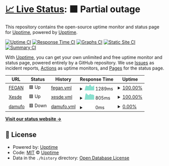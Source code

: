 # [📈 Live Status](https://upptime.github.io/upptime): <!--live status--> **🟧 Partial outage**

This repository contains the open-source uptime monitor and status page for [Upptime](https://upptime.js.org), powered by [Upptime](https://github.com/upptime/upptime).

[![Uptime CI](https://github.com/damufo/upptime/workflows/Uptime%20CI/badge.svg)](https://github.com/damufo/upptime/actions?query=workflow%3A%22Uptime+CI%22)
[![Response Time CI](https://github.com/damufo/upptime/workflows/Response%20Time%20CI/badge.svg)](https://github.com/damufo/upptime/actions?query=workflow%3A%22Response+Time+CI%22)
[![Graphs CI](https://github.com/damufo/upptime/workflows/Graphs%20CI/badge.svg)](https://github.com/damufo/upptime/actions?query=workflow%3A%22Graphs+CI%22)
[![Static Site CI](https://github.com/damufo/upptime/workflows/Static%20Site%20CI/badge.svg)](https://github.com/damufo/upptime/actions?query=workflow%3A%22Static+Site+CI%22)
[![Summary CI](https://github.com/damufo/upptime/workflows/Summary%20CI/badge.svg)](https://github.com/damufo/upptime/actions?query=workflow%3A%22Summary+CI%22)

With [Upptime](https://upptime.js.org), you can get your own unlimited and free uptime monitor and status page, powered entirely by a GitHub repository. We use [Issues](https://github.com/upptime/upptime/issues) as incident reports, [Actions](https://github.com/damufo/upptime/actions) as uptime monitors, and [Pages](https://upptime.github.io/upptime) for the status page.

<!--start: status pages-->
<!-- This summary is generated by Upptime (https://github.com/upptime/upptime) -->
<!-- Do not edit this manually, your changes will be overwritten -->
<!-- prettier-ignore -->
| URL | Status | History | Response Time | Uptime |
| --- | ------ | ------- | ------------- | ------ |
| <img alt="" src="https://icons.duckduckgo.com/ip3/www.fegan.org.ico" height="13"> [FEGAN](https://www.fegan.org) | 🟩 Up | [fegan.yml](https://github.com/damufo/upptime/commits/HEAD/history/fegan.yml) | <details><summary><img alt="Response time graph" src="./graphs/fegan/response-time-week.png" height="20"> 1289ms</summary><br><a href="https://damufo.github.io/upptime/history/fegan"><img alt="Response time 1559" src="https://img.shields.io/endpoint?url=https%3A%2F%2Fraw.githubusercontent.com%2Fdamufo%2Fupptime%2FHEAD%2Fapi%2Ffegan%2Fresponse-time.json"></a><br><a href="https://damufo.github.io/upptime/history/fegan"><img alt="24-hour response time 1439" src="https://img.shields.io/endpoint?url=https%3A%2F%2Fraw.githubusercontent.com%2Fdamufo%2Fupptime%2FHEAD%2Fapi%2Ffegan%2Fresponse-time-day.json"></a><br><a href="https://damufo.github.io/upptime/history/fegan"><img alt="7-day response time 1289" src="https://img.shields.io/endpoint?url=https%3A%2F%2Fraw.githubusercontent.com%2Fdamufo%2Fupptime%2FHEAD%2Fapi%2Ffegan%2Fresponse-time-week.json"></a><br><a href="https://damufo.github.io/upptime/history/fegan"><img alt="30-day response time 1383" src="https://img.shields.io/endpoint?url=https%3A%2F%2Fraw.githubusercontent.com%2Fdamufo%2Fupptime%2FHEAD%2Fapi%2Ffegan%2Fresponse-time-month.json"></a><br><a href="https://damufo.github.io/upptime/history/fegan"><img alt="1-year response time 1611" src="https://img.shields.io/endpoint?url=https%3A%2F%2Fraw.githubusercontent.com%2Fdamufo%2Fupptime%2FHEAD%2Fapi%2Ffegan%2Fresponse-time-year.json"></a></details> | <details><summary><a href="https://damufo.github.io/upptime/history/fegan">100.00%</a></summary><a href="https://damufo.github.io/upptime/history/fegan"><img alt="All-time uptime 99.82%" src="https://img.shields.io/endpoint?url=https%3A%2F%2Fraw.githubusercontent.com%2Fdamufo%2Fupptime%2FHEAD%2Fapi%2Ffegan%2Fuptime.json"></a><br><a href="https://damufo.github.io/upptime/history/fegan"><img alt="24-hour uptime 100.00%" src="https://img.shields.io/endpoint?url=https%3A%2F%2Fraw.githubusercontent.com%2Fdamufo%2Fupptime%2FHEAD%2Fapi%2Ffegan%2Fuptime-day.json"></a><br><a href="https://damufo.github.io/upptime/history/fegan"><img alt="7-day uptime 100.00%" src="https://img.shields.io/endpoint?url=https%3A%2F%2Fraw.githubusercontent.com%2Fdamufo%2Fupptime%2FHEAD%2Fapi%2Ffegan%2Fuptime-week.json"></a><br><a href="https://damufo.github.io/upptime/history/fegan"><img alt="30-day uptime 100.00%" src="https://img.shields.io/endpoint?url=https%3A%2F%2Fraw.githubusercontent.com%2Fdamufo%2Fupptime%2FHEAD%2Fapi%2Ffegan%2Fuptime-month.json"></a><br><a href="https://damufo.github.io/upptime/history/fegan"><img alt="1-year uptime 99.66%" src="https://img.shields.io/endpoint?url=https%3A%2F%2Fraw.githubusercontent.com%2Fdamufo%2Fupptime%2FHEAD%2Fapi%2Ffegan%2Fuptime-year.json"></a></details>
| <img alt="" src="https://icons.duckduckgo.com/ip3/xesde.fegan.org.ico" height="13"> [Xesde](https://xesde.fegan.org) | 🟩 Up | [xesde.yml](https://github.com/damufo/upptime/commits/HEAD/history/xesde.yml) | <details><summary><img alt="Response time graph" src="./graphs/xesde/response-time-week.png" height="20"> 805ms</summary><br><a href="https://damufo.github.io/upptime/history/xesde"><img alt="Response time 817" src="https://img.shields.io/endpoint?url=https%3A%2F%2Fraw.githubusercontent.com%2Fdamufo%2Fupptime%2FHEAD%2Fapi%2Fxesde%2Fresponse-time.json"></a><br><a href="https://damufo.github.io/upptime/history/xesde"><img alt="24-hour response time 679" src="https://img.shields.io/endpoint?url=https%3A%2F%2Fraw.githubusercontent.com%2Fdamufo%2Fupptime%2FHEAD%2Fapi%2Fxesde%2Fresponse-time-day.json"></a><br><a href="https://damufo.github.io/upptime/history/xesde"><img alt="7-day response time 805" src="https://img.shields.io/endpoint?url=https%3A%2F%2Fraw.githubusercontent.com%2Fdamufo%2Fupptime%2FHEAD%2Fapi%2Fxesde%2Fresponse-time-week.json"></a><br><a href="https://damufo.github.io/upptime/history/xesde"><img alt="30-day response time 831" src="https://img.shields.io/endpoint?url=https%3A%2F%2Fraw.githubusercontent.com%2Fdamufo%2Fupptime%2FHEAD%2Fapi%2Fxesde%2Fresponse-time-month.json"></a><br><a href="https://damufo.github.io/upptime/history/xesde"><img alt="1-year response time 819" src="https://img.shields.io/endpoint?url=https%3A%2F%2Fraw.githubusercontent.com%2Fdamufo%2Fupptime%2FHEAD%2Fapi%2Fxesde%2Fresponse-time-year.json"></a></details> | <details><summary><a href="https://damufo.github.io/upptime/history/xesde">100.00%</a></summary><a href="https://damufo.github.io/upptime/history/xesde"><img alt="All-time uptime 99.90%" src="https://img.shields.io/endpoint?url=https%3A%2F%2Fraw.githubusercontent.com%2Fdamufo%2Fupptime%2FHEAD%2Fapi%2Fxesde%2Fuptime.json"></a><br><a href="https://damufo.github.io/upptime/history/xesde"><img alt="24-hour uptime 100.00%" src="https://img.shields.io/endpoint?url=https%3A%2F%2Fraw.githubusercontent.com%2Fdamufo%2Fupptime%2FHEAD%2Fapi%2Fxesde%2Fuptime-day.json"></a><br><a href="https://damufo.github.io/upptime/history/xesde"><img alt="7-day uptime 100.00%" src="https://img.shields.io/endpoint?url=https%3A%2F%2Fraw.githubusercontent.com%2Fdamufo%2Fupptime%2FHEAD%2Fapi%2Fxesde%2Fuptime-week.json"></a><br><a href="https://damufo.github.io/upptime/history/xesde"><img alt="30-day uptime 100.00%" src="https://img.shields.io/endpoint?url=https%3A%2F%2Fraw.githubusercontent.com%2Fdamufo%2Fupptime%2FHEAD%2Fapi%2Fxesde%2Fuptime-month.json"></a><br><a href="https://damufo.github.io/upptime/history/xesde"><img alt="1-year uptime 99.79%" src="https://img.shields.io/endpoint?url=https%3A%2F%2Fraw.githubusercontent.com%2Fdamufo%2Fupptime%2FHEAD%2Fapi%2Fxesde%2Fuptime-year.json"></a></details>
| <img alt="" src="https://icons.duckduckgo.com/ip3/www.damufo.com.ico" height="13"> [damufo](https://www.damufo.com) | 🟥 Down | [damufo.yml](https://github.com/damufo/upptime/commits/HEAD/history/damufo.yml) | <details><summary><img alt="Response time graph" src="./graphs/damufo/response-time-week.png" height="20"> 0ms</summary><br><a href="https://damufo.github.io/upptime/history/damufo"><img alt="Response time 883" src="https://img.shields.io/endpoint?url=https%3A%2F%2Fraw.githubusercontent.com%2Fdamufo%2Fupptime%2FHEAD%2Fapi%2Fdamufo%2Fresponse-time.json"></a><br><a href="https://damufo.github.io/upptime/history/damufo"><img alt="24-hour response time 0" src="https://img.shields.io/endpoint?url=https%3A%2F%2Fraw.githubusercontent.com%2Fdamufo%2Fupptime%2FHEAD%2Fapi%2Fdamufo%2Fresponse-time-day.json"></a><br><a href="https://damufo.github.io/upptime/history/damufo"><img alt="7-day response time 0" src="https://img.shields.io/endpoint?url=https%3A%2F%2Fraw.githubusercontent.com%2Fdamufo%2Fupptime%2FHEAD%2Fapi%2Fdamufo%2Fresponse-time-week.json"></a><br><a href="https://damufo.github.io/upptime/history/damufo"><img alt="30-day response time 0" src="https://img.shields.io/endpoint?url=https%3A%2F%2Fraw.githubusercontent.com%2Fdamufo%2Fupptime%2FHEAD%2Fapi%2Fdamufo%2Fresponse-time-month.json"></a><br><a href="https://damufo.github.io/upptime/history/damufo"><img alt="1-year response time 0" src="https://img.shields.io/endpoint?url=https%3A%2F%2Fraw.githubusercontent.com%2Fdamufo%2Fupptime%2FHEAD%2Fapi%2Fdamufo%2Fresponse-time-year.json"></a></details> | <details><summary><a href="https://damufo.github.io/upptime/history/damufo">0.00%</a></summary><a href="https://damufo.github.io/upptime/history/damufo"><img alt="All-time uptime 49.99%" src="https://img.shields.io/endpoint?url=https%3A%2F%2Fraw.githubusercontent.com%2Fdamufo%2Fupptime%2FHEAD%2Fapi%2Fdamufo%2Fuptime.json"></a><br><a href="https://damufo.github.io/upptime/history/damufo"><img alt="24-hour uptime 0.00%" src="https://img.shields.io/endpoint?url=https%3A%2F%2Fraw.githubusercontent.com%2Fdamufo%2Fupptime%2FHEAD%2Fapi%2Fdamufo%2Fuptime-day.json"></a><br><a href="https://damufo.github.io/upptime/history/damufo"><img alt="7-day uptime 0.00%" src="https://img.shields.io/endpoint?url=https%3A%2F%2Fraw.githubusercontent.com%2Fdamufo%2Fupptime%2FHEAD%2Fapi%2Fdamufo%2Fuptime-week.json"></a><br><a href="https://damufo.github.io/upptime/history/damufo"><img alt="30-day uptime 0.00%" src="https://img.shields.io/endpoint?url=https%3A%2F%2Fraw.githubusercontent.com%2Fdamufo%2Fupptime%2FHEAD%2Fapi%2Fdamufo%2Fuptime-month.json"></a><br><a href="https://damufo.github.io/upptime/history/damufo"><img alt="1-year uptime 0.00%" src="https://img.shields.io/endpoint?url=https%3A%2F%2Fraw.githubusercontent.com%2Fdamufo%2Fupptime%2FHEAD%2Fapi%2Fdamufo%2Fuptime-year.json"></a></details>

<!--end: status pages-->

[**Visit our status website →**](https://upptime.github.io/upptime)

## 📄 License

- Powered by: [Upptime](https://github.com/upptime/upptime)
- Code: [MIT](./LICENSE) © [Upptime](https://upptime.js.org)
- Data in the `./history` directory: [Open Database License](https://opendatacommons.org/licenses/odbl/1-0/)
